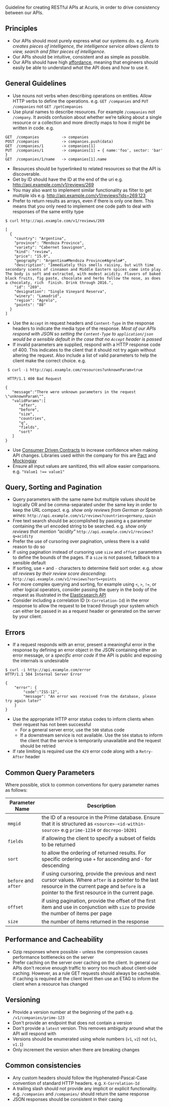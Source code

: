 Guideline for creating RESTful APIs at Acuris, in order to drive consistency between our APIs.

## Principles

- Our APIs should most purely express what our systems do. e.g. _Acuris creates pieces of intelligence, the intelligence service allows clients to view, search and filter pieces of intelligence_.
- Our APIs should be intuitive, consistent and as simple as possible.
- Our APIs should have high [affordance](https://en.wikipedia.org/wiki/Affordance), meaning that engineers should easily be able to understand _what_ the API does and _how_ to use it.

## General Guidelines

- Use nouns not verbs when describing operations on entities. Allow HTTP verbs to define the operations. e.g. `GET /companies` and `PUT /companies` not `GET /getCompanies`
- Use plural names to describe resources. For example `/companies` not `/company`. It avoids confusion about whether we’re talking about a single resource or a collection and more directly maps to how it might be written in code. e.g.
```
GET  /companies          -> companies
POST /companies          -> companies.push(data)
GET  /companies/1        -> companies[1]
PUT  /companies/1        -> companies[1] = { name:'foo', sector: 'bar' }
GET  /companies/1/name   -> companies[1].name
```
- Resources should be hyperlinked to related resources so that the API is discoverable.
- Get by ID should have the ID at the end of the uri e.g. http://api.example.com/v1/reviews/269
- You may also want to implement similar functionality as filter to get multiple ids e.g. http://api.example.com/v1/reviews?ids=269,123
- Prefer to return results as arrays, even if there is only one item. This means that you only need to implement one code path to deal with responses of the same entity type

```
$ curl http://api.example.com/v1/reviews/269

[
  {
    "country": "Argentina",
    "province": "Mendoza Province",
    "variety": "Cabernet Sauvignon",
    "kind": "review",
    "price": "15.0",
    "geography": "Argentina#Mendoza Province#Agrelo#",
    "description": "Immediately this smells raisiny, but with time secondary scents of cinnamon and Middle Eastern spices come into play. The body is soft and extracted, with modest acidity. Flavors of baked black fruits, fig paste, chocolate and herbs follow the nose, as does a chocolaty, rich  finish. Drink through 2016.",
    "id": "269",
    "designation": "Single Vineyard Reserva",
    "winery": "Lamadrid",
    "region": "Agrelo",
    "points": "88"
  }
]
```

- Use the `Accept` in request headers and `Content-Type` in the response headers to indicate the media type of the response. _Most of our APIs respond with JSON so setting the `Content-Type` to `application/json` would be a sensible default in the case that no `Accept` header is passed_
- If invalid parameters are supplied, respond with a HTTP response code of 400. This indicates to the client that it should not try again without altering the request. Also include a list of valid parameters to help the client make the correct choice. e.g.

```
 $ curl -i http://api.example.com/resources?unknownParam=true

 HTTP/1.1 400 Bad Request

{
   "message":"There were unknown parameters in the request \"unknownParam\"",
   "validParams":[
      "after",
      "before",
      "size",
      "countries",
      "q",
      "fields",
      "sort"
   ]
}
```

- Use [Consumer Driven Contracts](https://martinfowler.com/articles/consumerDrivenContracts.html) to increase confidence when making API changes. Libraries used within the company for this are [Pact](https://docs.pact.io/) and [Mockingjay](https://github.com/quii/mockingjay-server)
- Ensure all input values are sanitized, this will allow easier comparisons. e.g. `"Value1 !== value1"`



## Query, Sorting and Pagination

- Query parameters with the same name but multiple values should be logically OR and be comma-separated under the same key in order to keep the URL compact.
  e.g. _show only reviews from German or Spanish wines_: `http://api.example.com/v1/reviews?countries=germany,spain`
- Free text search should be accomplished by passing a `q` parameter containing the url encoded string to be searched.
  e.g. _show only reviews that mention "acidity"_ `http://api.example.com/v1/reviews?q=acidity`
- Prefer the use of cursoring over pagination, unless there is a valid reason to do so
- If using pagination instead of cursoring use `size` and `offset` parameters to define the bounds of the pages. If a `size` is not passed, fallback to a sensible default
- If sorting, use `+` and `-` characters to determine field sort order. e.g. _show all reviews by their review score descending_: `http://api.example.com/v1/reviews?sort=+points`
- For more complex querying and sorting, for example using `<`, `>`, `!=`, or other logical operators, consider passing the query in the body of the request as illustrated in the [Elasticsearch API](https://www.elastic.co/guide/en/elasticsearch/reference/current/search-request-body.html)
- Consider including a correlation ID (`X-Correlation-Id`) in the error response to allow the request to be traced through your system which can either be passed in as a request header or generated on the server by your client.

## Errors

- If a request responds with an error, present a meaningful error in the response by defining an error object in the JSON containing either an error message, or a _specific error code_ if the API is public and exposing the internals is undesirable

```
$ curl -i http://api.example.com/error
HTTP/1.1 504 Internal Server Error

{
    "error": {
        "code":"ISS-12",
        "message": "An error was received from the database, please try again later"
    }
}
```

- Use the appropriate HTTP error status codes to inform clients when their request has not been successful
  - For a general server error, use the `500` status code
  - If a downstream service is not available. Use the `504` status to inform the client that the service is temporarily unavailable and the request should be retried
- If rate limiting is required use the `429` error code along with a `Retry-After` header

## Common Query Parameters

Where possible, stick to common conventions for query parameter names as follows:

| Parameter Name       | Description                                                                                                                                                                                               |
| -------------------- | --------------------------------------------------------------------------------------------------------------------------------------------------------------------------------------------------------- |
| `mmgid`              | the ID of a resource in the Prime database. Ensure that it is structured as `<source>-<id-within-source>` e.g `prime-1234` or `docrepo-10201`                                                             |
| `fields`             | if allowing the client to specify a subset of fields to be returned                                                                                                                                       |
| `sort`               | to allow the ordering of returned results. For specific ordering use `+` for ascending and `-` for descending                                                                                             |
| `before` and `after` | if using cursoring, provide the previous and next cursor values. Where `after` is a pointer to the last resource in the current page and `before` is a pointer to the first resource in the current page. |
| `offset`             | if using pagination, provide the offset of the first item and use in conjunction with `size` to provide the number of items per page                                                                      |
| `size`               | the number of items returned in the response                                                                                                                                                              |

## Performance and Cacheability

- Gzip responses where possible - unless the compression causes performance bottlenecks on the server
- Prefer caching on the server over caching on the client. In general our APIs don't receive enough traffic to worry too much about client-side caching. However, as a rule GET requests should always be cacheable. If caching is required at the client level then use an ETAG to inform the client when a resource has changed

## Versioning

- Provide a version number at the beginning of the path e.g. `/v1/companies/prime-123`
- Don't provide an endpoint that does not contain a version
- Don't provide a `latest` version. This removes ambiguity around what the API will respond with
- Versions should be enumerated using whole numbers (`v1`, `v2`) not (`v1`, `v1.1`)
- Only increment the version when there are breaking changes

## Common consistencies

- Any custom headers should follow the Hyphenated-Pascal-Case convention of standard HTTP headers. e.g. `X-Correlation-Id`
- A trailing slash should not provide any implicit or explicit functionality. e.g. `/companies` and `/companies/` should return the same response
- JSON responses should be consistent in their casing
